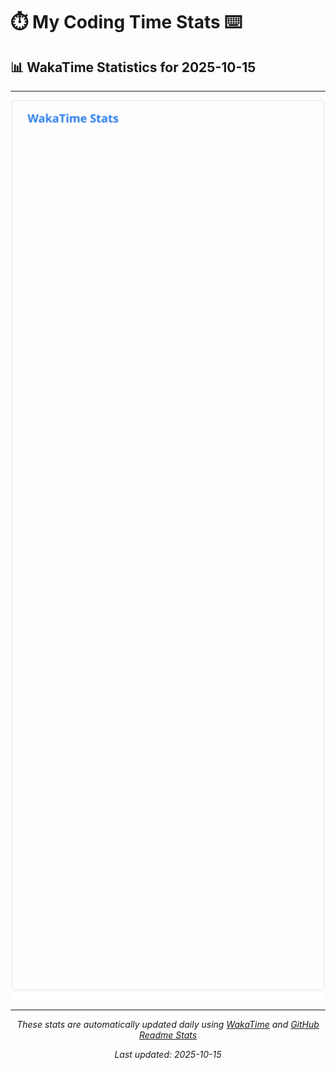 # ⏱️ My Coding Time Stats ⌨️

## 📊 WakaTime Statistics for 2025-10-15

---

<div align="center">

<img src="./images/wakatime-stats-2025-10-15.svg" alt="WakaTime Stats" width="500">

</div>

---

<div align="center">

*These stats are automatically updated daily using [WakaTime](https://wakatime.com) and [GitHub Readme Stats](https://github.com/anuraghazra/github-readme-stats)*

*Last updated: 2025-10-15*
</div>
